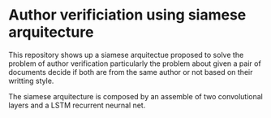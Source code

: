 # Author verificiation using siamese arquitecture 
This repository shows up a siamese arquitectue proposed to solve the problem of author verification particularly the problem about given a pair of documents decide if both are from the same author or not based on their writting style. 

The siamese arquitecture is composed by an assemble of two convolutional layers and a LSTM recurrent neurnal net.
